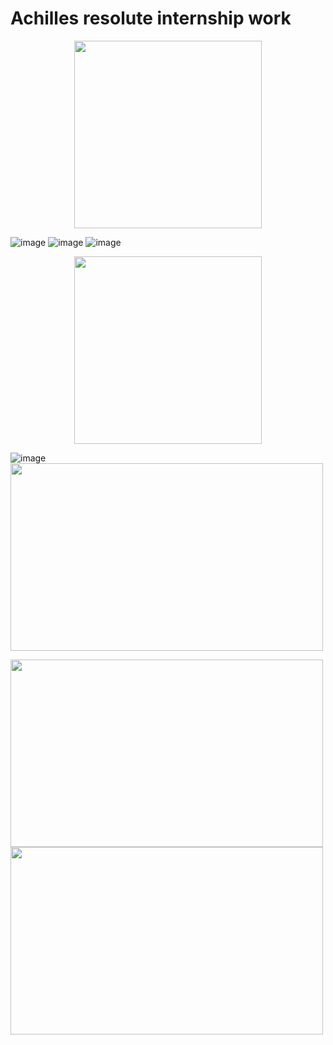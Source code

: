 # Achilles resolute internship work

<p align="center">
  <img width="300" height="300" src="https://user-images.githubusercontent.com/33135767/92498070-cadef380-f217-11ea-9ab2-190068a9cab6.png"">
</p>

![image](https://user-images.githubusercontent.com/33135767/92499030-03cb9800-f219-11ea-9a7c-976b836a1de6.png)
![image](https://user-images.githubusercontent.com/33135767/92499064-0e862d00-f219-11ea-88f9-ec72f654bc57.png)
![image](https://user-images.githubusercontent.com/33135767/92499107-19d95880-f219-11ea-9ee0-9994645baa3d.png)


<p align="center">
  <img width="300" height="300" src="https://user-images.githubusercontent.com/33135767/92501002-9a995400-f21b-11ea-82c9-adf5076ec593.png">
</p>

![image]("https://user-images.githubusercontent.com/33135767/92499374-6b81e300-f219-11ea-80b8-624a8c145cb2.png")
<img src="https://user-images.githubusercontent.com/33135767/92499374-6b81e300-f219-11ea-80b8-624a8c145cb2.png" width="500" height="300">

<img src="https://user-images.githubusercontent.com/33135767/92499438-7b99c280-f219-11ea-88c2-e90980192234.png" width="500" height="300">

<img src="https://user-images.githubusercontent.com/33135767/92499472-88b6b180-f219-11ea-83b0-48e981d7b35b.png" width="500" height="300">

